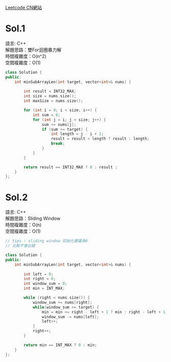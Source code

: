 [Leetcode CN網站](https://leetcode.cn/problems/minimum-size-subarray-sum/submissions/)


# Sol.1   

語言: C++  
解題思路：雙For迴圈暴力解  
時間複雜度：O(n^2)    
空間複雜度：O(1)

```c++
class Solution {
public:
    int minSubArrayLen(int target, vector<int>& nums) {
        
        int result = INT32_MAX;
        int size = nums.size();
        int maxSize = nums.size();

        for (int i = 0; i < size; i++) {
            int sum = 0;
            for (int j = i; j < size; j++) {
                sum += nums[j];
                if (sum >= target) {
                    int length = j - i + 1;
                    result = result < length ? result : length;
                    break;
                }
            }
        }

        return result == INT32_MAX ? 0 : result ;
    }
};
```

# Sol.2

語言: C++  
解題思路：Sliding Window  
時間複雜度：O(n)    
空間複雜度：O(1)  

```cpp
// tips : sliding window 初始化建議為0
// 比較不會出錯

class Solution {
public:
    int minSubArrayLen(int target, vector<int>& nums) {
        
        int left = 0;
        int right = 0;
        int window_sum = 0;
        int min = INT_MAX;

        while (right < nums.size()) {
            window_sum += nums[right];
            while(window_sum >= target) {
                min = min <= right - left + 1 ? min : right - left + 1;
                window_sum -= nums[left];
                left++;
            }
            right++;
        }

        return min == INT_MAX ? 0 : min;
    }
};
```

